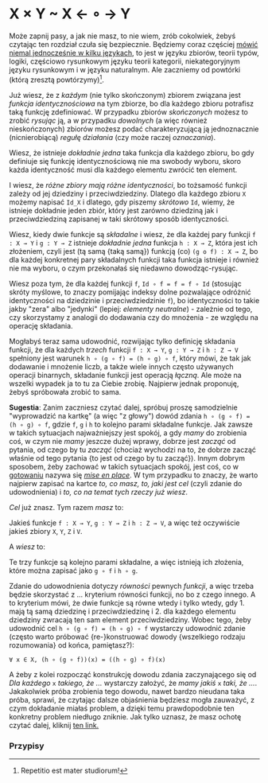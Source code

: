 # X × Y ~ X ← ∘ → Y

Może zapnij pasy, a jak nie masz, to nie wiem, zrób cokolwiek, żebyś czytając ten rozdział czuła się
bezpiecznie. Będziemy coraz częściej [mówić niemal jednocześnie w kilku
językach](https://www.youtube.com/watch?v=33Raqx9sFbo), to jest w języku zbiorów, teorii typów,
logiki, częściowo rysunkowym języku teorii kategorii, niekategoryjnym języku rysunkowym i w języku
naturalnym. Ale zaczniemy od powtórki (którą zresztą powtórzymy)[^1].

Już wiesz, że z *każdym* (nie tylko skończonym) zbiorem związana jest *funkcja identycznościowa* na
tym zbiorze, bo dla każdego zbioru potrafisz taką funkcję zdefiniować. W przypadku zbiorów
*skończonych* możesz to zrobić *rysując* ją, a w przypadku *dowolnych* (a więc również
nieskończonych) zbiorów możesz podać charakteryzującą ją jednoznacznie (nicnierobiącą) *regułę
działania* (czy może raczej *oznaczania*).

Wiesz, że istnieje *dokładnie jedna* taka funkcja dla każdego zbioru, bo gdy definiuje się funkcję
identycznościową nie ma swobody wyboru, skoro każda identyczność musi dla każdego elementu zwrócić
ten element.

I wiesz, że *różne zbiory mają różne identyczności*, bo tożsamość funkcji zależy od jej dziedziny i
przeciwdziedziny. Dlatego dla każdego zbioru `X` możemy napisać `Id_X` i dlatego, gdy piszemy
*skrótowo* `Id`, wiemy, że istnieje dokładnie jeden zbiór, który jest zarówno dziedziną jak i
przeciwdziedziną zapisanej w taki skrótowy sposób identyczności.

Wiesz, kiedy dwie funkcje są *składalne* i wiesz, że dla każdej pary funkcji `f : X → Y` i `g : Y →
Z` istnieje *dokładnie jedna* funkcja `h : X → Z`, która jest ich złożeniem, czyli jest (tą samą
\{taką samą\}) funkcją (co) `(g o f) : X → Z`, bo dla każdej konkretnej pary składalnych funkcji
taka funkcja istnieje i również nie ma wyboru, o czym przekonałaś się niedawno dowodząc-rysując.

Wiesz poza tym, że dla każdej funkcji `f`, `Id ∘ f = f = f ∘ Id` (stosując skróty myślowe, to znaczy
pomijając indeksy dolne pozwalające odróżnić identyczności na dziedzinie i przeciwdziedzinie `f`),
bo identyczności to takie jakby "zera" albo "jedynki" (lepiej: *elementy neutralne*) - zależnie od
tego, czy skorzystamy z analogii do dodawania czy do mnożenia - ze względu na operację składania.

Mogłabyś teraz sama udowodnić, rozwijając tylko definicję składania funkcji, że dla każdych *trzech*
funkcji `f : X → Y`, `g : Y → Z` i `h : Z → V` spełniony jest warunek `h ∘ (g ∘ f) = (h ∘ g) ∘ f`,
który mówi, że tak jak dodawanie i mnożenie liczb, a także wiele innych często używanych operacji
binarnych, składanie funkcji jest operacją *łączną*. Ale może na wszelki wypadek ja to tu za Ciebie
zrobię. Najpierw jednak proponuję, żebyś spróbowała zrobić to sama.

**Sugestia**: Zanim zaczniesz czytać dalej, spróbuj proszę samodzielnie "wyprowadzić na kartkę" (a
więc "z głowy") dowód zdania `h ∘ (g ∘ f) = (h ∘ g) ∘ f`, gdzie `f`, `g` i `h` to kolejno parami
składalne funkcje. Jak zawsze w takich sytuacjach najważniejszy jest spokój, a gdy *mamy* do
zrobienia coś, w czym nie *mamy* jeszcze dużej wprawy, dobrze jest *zacząć* od pytania, od czego by
tu *zacząć* (chociaż wychodzi na to, że dobrze zacząć właśnie od tego pytania \{to jest od czego by
tu zacząć\}). Innym dobrym sposobem, żeby zachować w takich sytuacjach spokój, jest coś, co w
[gotowaniu](https://youtu.be/O8OrsCw0OC0?si=RjVm3NQ-n3kcmba5) nazywa się [*mise en
place*](https://en.wikipedia.org/wiki/Mise_en_place). W tym przypadku to znaczy, że warto najpierw
zapisać na kartce *to, co masz, to, jaki jest cel* (czyli zdanie do udowodnienia) i *to, co na temat
tych rzeczy już wiesz*.

*Cel* już znasz. Tym razem *masz* to:

Jakieś funkcje `f : X → Y`, `g : Y → Z` i `h : Z → V`, a więc też oczywiście jakieś zbiory `X`, `Y`,
`Z` i `V`.

A *wiesz* to:

Te trzy funkcje są kolejno parami składalne, a więc istnieją ich złożenia, które można zapisać jako
`g ∘ f` i `h ∘ g`.

Zdanie do udowodnienia dotyczy *równości* pewnych *funkcji*, a więc trzeba będzie skorzystać z
... kryterium równości funkcji, no bo z czego innego. A to kryterium mówi, że dwie funkcje są równe
wtedy i tylko wtedy, gdy 1. mają tą samą dziedzinę i przeciwdziedzinę i 2. dla każdego elementu
dziedziny zwracają ten sam element przeciwdziedziny. Wobec tego, żeby udowodnić cel `h ∘ (g ∘ f) =
(h ∘ g) ∘ f` wystarczy udowodnić zdanie (często warto próbować \{re-\}konstruować dowody
\{wszelkiego rodzaju rozumowania\} od końca, pamiętasz?):

`∀ x ∈ X, (h ∘ (g ∘ f))(x) = ((h ∘ g) ∘ f)(x)`

A żeby z kolei rozpocząć konstrukcję dowodu zdania zaczynającego się od *Dla każdego* `x` *takiego,
że ...*  wystarczy założyć, że *mamy jakiś* `x` *taki, że ...*. Jakakolwiek próba zrobienia tego
dowodu, nawet bardzo nieudana taka próba, sprawi, że czytając dalsze objaśnienia będziesz mogła
zauważyć, z czym dokładanie miałaś problem, a dzięki temu prawdopodobnie ten konkretny problem
niedługo zniknie. Jak tylko uznasz, że masz ochotę czytać dalej, kliknij [ten
link.](Wprowadzenie_do_jezyka_teorii_kategorii2.md)

### Przypisy

[^1]: Repetitio est mater studiorum!

